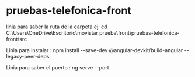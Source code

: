 # pruebas-telefonica-front
linia para saber la ruta de la  carpeta ej:
cd C:\Users\OneDrive\Escritorio\movistar prueba\front\pruebas-telefonica-front\src


Linia para instalar :
npm install --save-dev @angular-devkit/build-angular --legacy-peer-deps



Linia para saber el puerto :
ng serve --port
